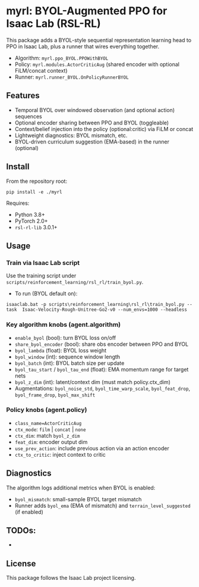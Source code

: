 # myrl: BYOL-Augmented PPO for Isaac Lab (RSL-RL)

This package adds a BYOL-style sequential representation learning head to PPO in Isaac Lab,
plus a runner that wires everything together.

- Algorithm: `myrl.ppo_BYOL.PPOWithBYOL`
- Policy: `myrl.modules.ActorCriticAug` (shared encoder with optional FiLM/concat context)
- Runner: `myrl.runner_BYOL.OnPolicyRunnerBYOL`

## Features

- Temporal BYOL over windowed observation (and optional action) sequences
- Optional encoder sharing between PPO and BYOL (toggleable)
- Context/belief injection into the policy (optional:critic) via FiLM or concat
- Lightweight diagnostics: BYOL mismatch, etc.
- BYOL-driven curriculum suggestion (EMA-based) in the runner (optional)

## Install

From the repository root:

```
pip install -e ./myrl
```

Requires:
- Python 3.8+
- PyTorch 2.0+
- `rsl-rl-lib` 3.0.1+

## Usage

### Train via Isaac Lab script

Use the training script under `scripts/reinforcement_learning/rsl_rl/train_byol.py`.

- To run (BYOL default on):

```
isaaclab.bat -p scripts\reinforcement_learning\rsl_rl\train_byol.py --task  Isaac-Velocity-Rough-Unitree-Go2-v0 --num_envs=1000 --headless
```


### Key algorithm knobs (agent.algorithm)

- `enable_byol` (bool): turn BYOL loss on/off
- `share_byol_encoder` (bool): share obs encoder between PPO and BYOL
- `byol_lambda` (float): BYOL loss weight
- `byol_window` (int): sequence window length
- `byol_batch` (int): BYOL batch size per update
- `byol_tau_start` / `byol_tau_end` (float): EMA momentum range for target nets
- `byol_z_dim` (int): latent/context dim (must match policy.ctx_dim)
- Augmentations: `byol_noise_std`, `byol_time_warp_scale`, `byol_feat_drop`, `byol_frame_drop`, `byol_max_shift`

### Policy knobs (agent.policy)

- `class_name=ActorCriticAug`
- `ctx_mode`: `film` | `concat` | `none`
- `ctx_dim`: match `byol_z_dim`
- `feat_dim`: encoder output dim
- `use_prev_action`: include previous action via an action encoder
- `ctx_to_critic`: inject context to critic

## Diagnostics

The algorithm logs additional metrics when BYOL is enabled:
- `byol_mismatch`: small-sample BYOL target mismatch
- Runner adds `byol_ema` (EMA of mismatch) and `terrain_level_suggested` (if enabled)

## TODOs:
- 

## License
This package follows the Isaac Lab project licensing.

